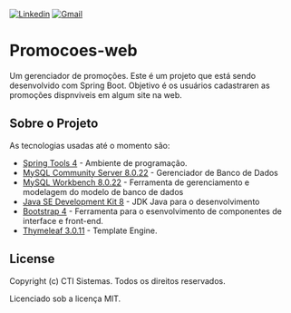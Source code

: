  [![Linkedin](https://img.shields.io/badge/LinkedIn-blue?style=for-the-badge&logo=Linkedin)](https://www.linkedin.com/in/clodoaldo-ribeiro-2a3049a6/) [![Gmail](https://img.shields.io/badge/-Gmail-c14438?style=for-the-badge&logo=Gmail&logoColor=white&link=mailto:clodoribeiro38@gmail.com)](mailto:clodoribeiro38@gmail.com)

# Promocoes-web
Um gerenciador de promoções.
 Este é um projeto que está sendo desenvolvido com Spring Boot. Objetivo é os usuários cadastraren as promoções dispnviveis em algum site na web.
 
## Sobre o Projeto

 As tecnologias usadas até o momento são:

* [Spring Tools 4](https://spring.io/tools) - Ambiente de programação.
* [MySQL Community Server 8.0.22](https://dev.mysql.com/downloads/mysql/) - Gerenciador de Banco de Dados
* [MySQL Workbench 8.0.22](https://dev.mysql.com/downloads/workbench/) - Ferramenta de gerenciamento e modelagem do modelo de banco de dados
* [Java SE Development Kit 8](https://www.oracle.com/br/java/technologies/javase/javase-jdk8-downloads.html) - JDK Java para o desenvolvimento
* [Bootstrap 4](https://getbootstrap.com/) - Ferramenta para o esenvolvimento de componentes de interface e front-end.
* [Thymeleaf 3.0.11](https://www.thymeleaf.org/) - Template Engine.


## License
Copyright (c) CTI Sistemas. Todos os direitos reservados.

Licenciado sob a licença MIT.



<!-- MARKDOWN LINKS & IMAGES -->
[contributors-shield]: https://img.shields.io/github/contributors/lucasbarrossantos/vagasonline.svg?style=flat-square
[contributors-url]: https://github.com/lucasbarrossantos/vagasonline/graphs/contributors
[linkedin-shield]: https://img.shields.io/badge/-LinkedIn-black.svg?style=flat-square&logo=linkedin&colorB=555
[linkedin-url]: https://www.linkedin.com/in/clodoaldo-ribeiro-2a3049a6/

 